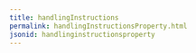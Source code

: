 ```yaml
---
title: handlingInstructions
permalink: handlingInstructionsProperty.html
jsonid: handlinginstructionsproperty
---
```


